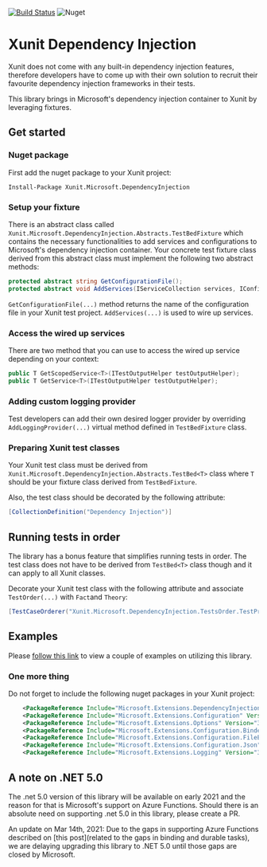 [![Build Status](https://dev.azure.com/umplify/Grain/_apis/build/status/Xunit/xunit-dependency-injection?branchName=refs%2Ftags%2F1.0.66)](https://dev.azure.com/umplify/Grain/_build/latest?definitionId=17&branchName=refs%2Ftags%2F1.0.66)
![Nuget](https://img.shields.io/nuget/v/Xunit.Microsoft.DependencyInjection)

# Xunit Dependency Injection
Xunit does not come with any built-in dependency injection features, therefore developers have to come up with their own solution to recruit their favourite dependency injection frameworks in their tests.

This library brings in Microsoft's dependency injection container to Xunit by leveraging fixtures.

## Get started

### Nuget package
First add the nuget package to your Xunit project:

```
Install-Package Xunit.Microsoft.DependencyInjection
```

### Setup your fixture

There is an abstract class called ```Xunit.Microsoft.DependencyInjection.Abstracts.TestBedFixture``` which contains the necessary functionalities to add services and configurations to Microsoft's dependency injection container. Your concrete test fixture class derived from this abstract class must implement the following two abstract methods:

```csharp
protected abstract string GetConfigurationFile();
protected abstract void AddServices(IServiceCollection services, IConfiguration configuration);
```

```GetConfigurationFile(...)``` method returns the name of the configuration file in your Xunit test project. ```AddServices(...)``` is used to wire up services.

### Access the wired up services
There are two method that you can use to access the wired up service depending on your context:

```csharp
public T GetScopedService<T>(ITestOutputHelper testOutputHelper);
public T GetService<T>(ITestOutputHelper testOutputHelper);
```

### Adding custom logging provider
Test developers can add their own desired logger provider by overriding ```AddLoggingProvider(...)``` virtual method defined in ```TestBedFixture``` class.

### Preparing Xunit test classes
Your Xunit test class must be derived from ```Xunit.Microsoft.DependencyInjection.Abstracts.TestBed<T>``` class where ```T``` should be your fixture class derived from ```TestBedFixture```.

Also, the test class should be decorated by the following attribute:

```csharp
[CollectionDefinition("Dependency Injection")]
```

## Running tests in order
The library has a bonus feature that simplifies running tests in order. The test class does not have to be derived from ```TestBed<T>``` class though and it can apply to all Xunit classes.

Decorate your Xunit test class with the following attribute and associate ```TestOrder(...)``` with ```Fact```and ```Theory```:

```csharp
[TestCaseOrderer("Xunit.Microsoft.DependencyInjection.TestsOrder.TestPriorityOrderer", "Xunit.Microsoft.DependencyInjection")]
```

## Examples
Please [follow this link](https://github.com/Umplify/xunit-dependency-injection/tree/main/examples/Xunit.Microsoft.DependencyInjection.ExampleTests) to view a couple of examples on utilizing this library.

### One more thing
Do not forget to include the following nuget packages in your Xunit project:

```xml
    <PackageReference Include="Microsoft.Extensions.DependencyInjection" Version="3.1.10" />
    <PackageReference Include="Microsoft.Extensions.Configuration" Version="3.1.10" />
    <PackageReference Include="Microsoft.Extensions.Options" Version="3.1.10" />
    <PackageReference Include="Microsoft.Extensions.Configuration.Binder" Version="3.1.10" />
    <PackageReference Include="Microsoft.Extensions.Configuration.FileExtensions" Version="3.1.10" />
    <PackageReference Include="Microsoft.Extensions.Configuration.Json" Version="3.1.10" />
    <PackageReference Include="Microsoft.Extensions.Logging" Version="3.1.10" />
```

## A note on .NET 5.0
The .net 5.0 version of this library will be available on early 2021 and the reason for that is Microsoft's support on Azure Functions. Should there is an absolute need on supporting .net 5.0 in this library, please create a PR.

An update on Mar 14th, 2021: Due to the gaps in supporting Azure Functions described on [this post](related to the gaps in binding and durable tasks), we are delaying upgrading this library to .NET 5.0 until those gaps are closed by Microsoft.

